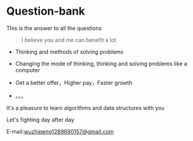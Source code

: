 # Question-bank

This is the answer to all the questions

>I believe you and me can benefit a lot

* Thinking and methods of solving problems

* Changing the mode of thinking, thinking and solving problems like a computer

* Get a better offer，Higher pay，Faster growth

* 。。。

It's a pleasure to learn algorithms and data structures with you

Let's fighting day after day

E-mail:wuzhipeng1289690157@gmail.com
